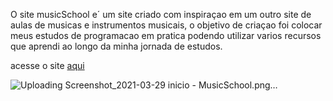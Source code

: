 O site musicSchool e´ um site criado com inspiraçao em um outro site de aulas de musicas e instrumentos musicais, o objetivo de criaçao foi colocar meus estudos de programacao em pratica podendo utilizar varios recursos que aprendi ao longo da minha jornada de estudos.

acesse o site [aqui](https://guilhermealves-prog.github.io/musicSchool-site/)

![Uploading Screenshot_2021-03-29 inicio - MusicSchool.png…]()

